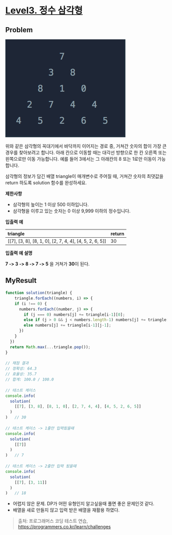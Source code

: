 # [Level3. 정수 삼각형](https://programmers.co.kr/learn/courses/30/lessons/43105?language=javascript)

## Problem

![정수 삼각형](../img/정수삼각형.png)

위와 같은 삼각형의 꼭대기에서 바닥까지 이어지는 경로 중, 거쳐간 숫자의 합이 가장 큰 경우를 찾아보려고 합니다. 아래 칸으로 이동할 때는 대각선 방향으로 한 칸 오른쪽 또는 왼쪽으로만 이동 가능합니다. 예를 들어 3에서는 그 아래칸의 8 또는 1로만 이동이 가능합니다.

삼각형의 정보가 담긴 배열 triangle이 매개변수로 주어질 때, 거쳐간 숫자의 최댓값을 return 하도록 solution 함수를 완성하세요.

**제한사항**

- 삼각형의 높이는 1 이상 500 이하입니다.
- 삼각형을 이루고 있는 숫자는 0 이상 9,999 이하의 정수입니다.

**입출력 예**

|triangle|return|
|:------|:-----|
|[[7], [3, 8], [8, 1, 0], [2, 7, 4, 4], [4, 5, 2, 6, 5]]|30|

**입출력 예 설명**

**7 -> 3 -> 8 -> 7 -> 5** 을 거쳐가 **30**이 된다.

## MyResult

```js
function solution(triangle) {
    triangle.forEach((numbers, i) => {
    if (i !== 0) {
      numbers.forEach((number, j) => {
        if (j === 0) numbers[j] += triangle[i-1][0];
        else if (j > 0 && j < numbers.length-1) numbers[j] += triangle[i-1][j-1] > triangle[i-1][j] ? triangle[i-1][j-1] : triangle[i-1][j];
        else numbers[j] += triangle[i-1][j-1];
      })
    }
  })
  return Math.max(...triangle.pop());
}

// 채점 결과
// 정확성: 64.3
// 효율성: 35.7
// 합계: 100.0 / 100.0

// 테스트 케이스
console.info(
  solution(
    [[7], [3, 8], [8, 1, 0], [2, 7, 4, 4], [4, 5, 2, 6, 5]]
  )
)   // 30

// 테스트 케이스 -> 1줄만 입력됬을때
console.info(
  solution(
    [[7]]
  )
)   // 7

// 테스트 케이스 -> 2줄만 입력 됬을때
console.info(
  solution(
    [[7], [3, 11]]
  )
)   // 18
```

- 어렵지 않은 문제. DP가 어떤 유형인지 알고싶을때 풀면 좋은 문제인것 같다.
- 배열을 새로 만들지 않고 입력 받은 배열을 재활용 하였다.

> 출처: 프로그래머스 코딩 테스트 연습, https://programmers.co.kr/learn/challenges